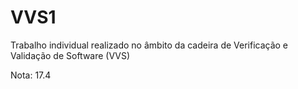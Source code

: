 # VVS1
Trabalho individual realizado no âmbito da cadeira de Verificação e Validação de Software (VVS)

Nota: 17.4
